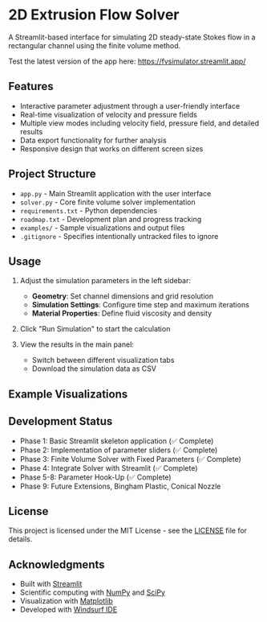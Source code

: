 # 2D Extrusion Flow Solver

A Streamlit-based interface for simulating 2D steady-state Stokes flow in a rectangular channel using the finite volume method.

Test the latest version of the app here: https://fvsimulator.streamlit.app/

## Features

- Interactive parameter adjustment through a user-friendly interface
- Real-time visualization of velocity and pressure fields
- Multiple view modes including velocity field, pressure field, and detailed results
- Data export functionality for further analysis
- Responsive design that works on different screen sizes

## Project Structure

- `app.py` - Main Streamlit application with the user interface
- `solver.py` - Core finite volume solver implementation
- `requirements.txt` - Python dependencies
- `roadmap.txt` - Development plan and progress tracking
- `examples/` - Sample visualizations and output files
- `.gitignore` - Specifies intentionally untracked files to ignore

## Usage

1. Adjust the simulation parameters in the left sidebar:
   - **Geometry**: Set channel dimensions and grid resolution
   - **Simulation Settings**: Configure time step and maximum iterations
   - **Material Properties**: Define fluid viscosity and density

2. Click "Run Simulation" to start the calculation

3. View the results in the main panel:
   - Switch between different visualization tabs
   - Download the simulation data as CSV

## Example Visualizations



## Development Status

- Phase 1: Basic Streamlit skeleton application (✅ Complete)
- Phase 2: Implementation of parameter sliders (✅ Complete)
- Phase 3: Finite Volume Solver with Fixed Parameters (✅ Complete)
- Phase 4: Integrate Solver with Streamlit (✅ Complete)
- Phase 5-8: Parameter Hook-Up (✅ Complete)
- Phase 9: Future Extensions, Bingham Plastic, Conical Nozzle

## License

This project is licensed under the MIT License - see the [LICENSE](LICENSE) file for details.

## Acknowledgments

- Built with [Streamlit](https://streamlit.io/)
- Scientific computing with [NumPy](https://numpy.org/) and [SciPy](https://www.scipy.org/)
- Visualization with [Matplotlib](https://matplotlib.org/)
- Developed with [Windsurf IDE](https://www.windsurf.com/)

